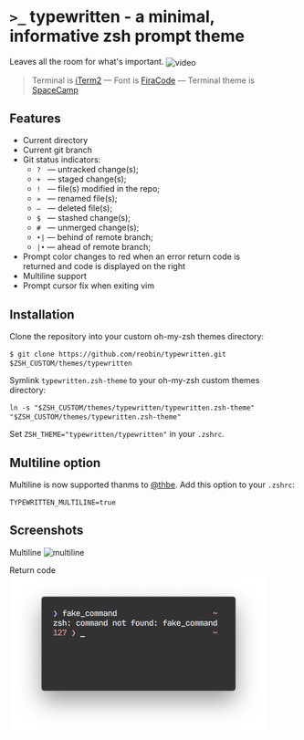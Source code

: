 # ``>_`` typewritten - a minimal, informative zsh prompt theme

Leaves all the room for what's important.
<img align="center" src="https://raw.githubusercontent.com/reobin/typewritten/master/media/demo.gif" alt="video" />

> Terminal is [iTerm2](https://iterm2.com/) — Font is [FiraCode](https://github.com/tonsky/FiraCode) — Terminal theme is [SpaceCamp](https://github.com/reobin/spacecamp-iterm)

## Features
- Current directory
- Current git branch
- Git status indicators:
  - ``?``     &nbsp; — untracked change(s);
  - ``+``     &nbsp; — staged change(s);
  - ``!``     &nbsp; — file(s) modified in the repo;
  - ``»``     &nbsp; — renamed file(s);
  - ``—``     &nbsp; — deleted file(s);
  - ``$``     &nbsp; — stashed change(s);
  - ``#``     &nbsp; — unmerged change(s);
  - ``•|``    — behind of remote branch;
  - ``|•``    — ahead of remote branch;
- Prompt color changes to red when an error return code is\
returned and code is displayed on the right
- Multiline support
- Prompt cursor fix when exiting vim

## Installation
Clone the repository into your custom oh-my-zsh themes directory:
```shell
$ git clone https://github.com/reobin/typewritten.git $ZSH_CUSTOM/themes/typewritten
```

Symlink ``typewritten.zsh-theme`` to your oh-my-zsh custom themes directory:
```shell
ln -s "$ZSH_CUSTOM/themes/typewritten/typewritten.zsh-theme" "$ZSH_CUSTOM/themes/typewritten.zsh-theme"
```

Set ``ZSH_THEME="typewritten/typewritten"`` in your ``.zshrc``.

## Multiline option
Multiline is now supported thanms to [@thbe](https://github.com/thbe). Add this option to your ``.zshrc``:
```shell
TYPEWRITTEN_MULTILINE=true
```

## Screenshots
Multiline
<img src="https://raw.githubusercontent.com/reobin/typewritten/master/media/multiline.png" alt="multiline" />

Return code
<img src="https://raw.githubusercontent.com/reobin/typewritten/master/media/return_code.png" alt="return code" />
